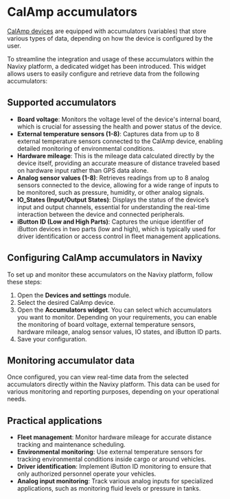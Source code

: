 # CalAmp accumulators

[CalAmp devices](https://www.navixy.com/devices/calamp/) are equipped with accumulators (variables) that store various types of data, depending on how the device is configured by the user.

To streamline the integration and usage of these accumulators within the Navixy platform, a dedicated widget has been introduced. This widget allows users to easily configure and retrieve data from the following accumulators:

## Supported accumulators

* **Board voltage**: Monitors the voltage level of the device's internal board, which is crucial for assessing the health and power status of the device.
* **External temperature sensors (1-8)**: Captures data from up to 8 external temperature sensors connected to the CalAmp device, enabling detailed monitoring of environmental conditions.
* **Hardware mileage**: This is the mileage data calculated directly by the device itself, providing an accurate measure of distance traveled based on hardware input rather than GPS data alone.
* **Analog sensor values (1-8)**: Retrieves readings from up to 8 analog sensors connected to the device, allowing for a wide range of inputs to be monitored, such as pressure, humidity, or other analog signals.
* **IO\_States (Input/Output States)**: Displays the status of the device’s input and output channels, essential for understanding the real-time interaction between the device and connected peripherals.
* **iButton ID (Low and High Parts)**: Captures the unique identifier of iButton devices in two parts (low and high), which is typically used for driver identification or access control in fleet management applications.

## Configuring CalAmp accumulators in Navixy

To set up and monitor these accumulators on the Navixy platform, follow these steps:

1. Open the **Devices and settings** module.
2. Select the desired CalAmp device.
3. Open the **Accumulators widget**. You can select which accumulators you want to monitor. Depending on your requirements, you can enable the monitoring of board voltage, external temperature sensors, hardware mileage, analog sensor values, IO states, and iButton ID parts.
4. Save your configuration.

## Monitoring accumulator data

Once configured, you can view real-time data from the selected accumulators directly within the Navixy platform. This data can be used for various monitoring and reporting purposes, depending on your operational needs.

## Practical applications

* **Fleet management**: Monitor hardware mileage for accurate distance tracking and maintenance scheduling.
* **Environmental monitoring**: Use external temperature sensors for tracking environmental conditions inside cargo or around vehicles.
* **Driver identification**: Implement iButton ID monitoring to ensure that only authorized personnel operate your vehicles.
* **Analog input monitoring**: Track various analog inputs for specialized applications, such as monitoring fluid levels or pressure in tanks.
